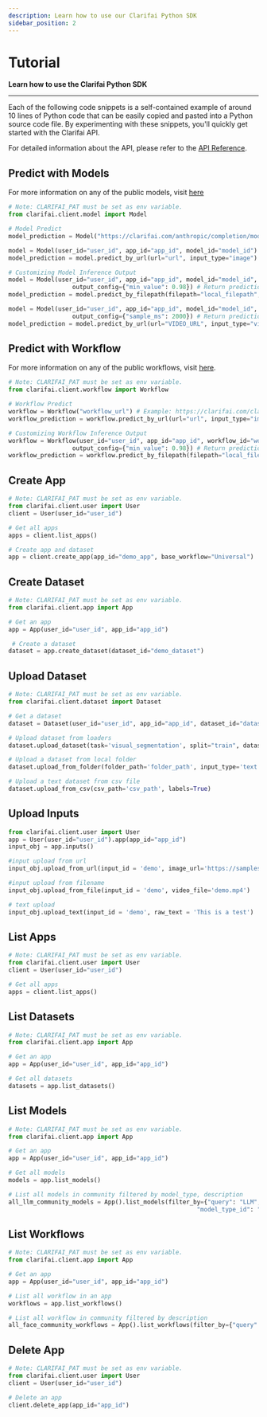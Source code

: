 ```yaml
---
description: Learn how to use our Clarifai Python SDK
sidebar_position: 2
---
```


# Tutorial

**Learn how to use the Clarifai Python SDK**
<hr />

Each of the following code snippets is a self-contained example of around 10 lines of Python code that can be easily copied and pasted into a Python source code file. By experimenting with these snippets, you'll quickly get started with the Clarifai API.

For detailed information about the API, please refer to the [API Reference](https://docs.clarifai.com/python-sdk/api-reference).

## Predict with Models

For more information on any of the public models, visit [here](https://clarifai.com/explore/models)

```python
# Note: CLARIFAI_PAT must be set as env variable.
from clarifai.client.model import Model

# Model Predict
model_prediction = Model("https://clarifai.com/anthropic/completion/models/claude-v2").predict_by_bytes(b"Write a tweet on future of AI", "text")

model = Model(user_id="user_id", app_id="app_id", model_id="model_id")
model_prediction = model.predict_by_url(url="url", input_type="image") # Supports image, text, audio, video

# Customizing Model Inference Output
model = Model(user_id="user_id", app_id="app_id", model_id="model_id",
                  output_config={"min_value": 0.98}) # Return predictions having prediction confidence > 0.98
model_prediction = model.predict_by_filepath(filepath="local_filepath", input_type="text") # Supports image, text, audio, video

model = Model(user_id="user_id", app_id="app_id", model_id="model_id",
                  output_config={"sample_ms": 2000}) # Return predictions for specified interval
model_prediction = model.predict_by_url(url="VIDEO_URL", input_type="video")
```

## Predict with Workflow

For more information on any of the public workflows, visit [here](https://clarifai.com/explore/workflows).

```python
# Note: CLARIFAI_PAT must be set as env variable.
from clarifai.client.workflow import Workflow

# Workflow Predict
workflow = Workflow("workflow_url") # Example: https://clarifai.com/clarifai/main/workflows/Face-Sentiment
workflow_prediction = workflow.predict_by_url(url="url", input_type="image") # Supports image, text, audio, video

# Customizing Workflow Inference Output
workflow = Workflow(user_id="user_id", app_id="app_id", workflow_id="workflow_id",
                  output_config={"min_value": 0.98}) # Return predictions having prediction confidence > 0.98
workflow_prediction = workflow.predict_by_filepath(filepath="local_filepath", input_type="text") # Supports image, text, audio, video
```

## Create App

```python
# Note: CLARIFAI_PAT must be set as env variable.
from clarifai.client.user import User
client = User(user_id="user_id")

# Get all apps
apps = client.list_apps()

# Create app and dataset
app = client.create_app(app_id="demo_app", base_workflow="Universal")
```

## Create Dataset

```python
# Note: CLARIFAI_PAT must be set as env variable.
from clarifai.client.app import App

# Get an app
app = App(user_id="user_id", app_id="app_id")

 # Create a dataset
dataset = app.create_dataset(dataset_id="demo_dataset")
```

## Upload Dataset

```python
# Note: CLARIFAI_PAT must be set as env variable.
from clarifai.client.dataset import Dataset

# Get a dataset
dataset = Dataset(user_id="user_id", app_id="app_id", dataset_id="dataset_id")

# Upload dataset from loaders
dataset.upload_dataset(task='visual_segmentation', split="train", dataset_loader='coco_segmentation')

# Upload a dataset from local folder
dataset.upload_from_folder(folder_path='folder_path', input_type='text', labels=True)

# Upload a text dataset from csv file
dataset.upload_from_csv(csv_path='csv_path', labels=True)
```

## Upload Inputs

```python
from clarifai.client.user import User
app = User(user_id="user_id").app(app_id="app_id")
input_obj = app.inputs()

#input upload from url
input_obj.upload_from_url(input_id = 'demo', image_url='https://samples.clarifai.com/metro-north.jpg')

#input upload from filename
input_obj.upload_from_file(input_id = 'demo', video_file='demo.mp4')

# text upload
input_obj.upload_text(input_id = 'demo', raw_text = 'This is a test')
```

## List Apps

```python
# Note: CLARIFAI_PAT must be set as env variable.
from clarifai.client.user import User
client = User(user_id="user_id")

# Get all apps
apps = client.list_apps()
```

## List Datasets

```python
# Note: CLARIFAI_PAT must be set as env variable.
from clarifai.client.app import App

# Get an app
app = App(user_id="user_id", app_id="app_id")

# Get all datasets
datasets = app.list_datasets()
```

## List Models

```python
# Note: CLARIFAI_PAT must be set as env variable.
from clarifai.client.app import App

# Get an app
app = App(user_id="user_id", app_id="app_id")

# Get all models
models = app.list_models()

# List all models in community filtered by model_type, description
all_llm_community_models = App().list_models(filter_by={"query": "LLM",
                                                     "model_type_id": "text-to-text"}, only_in_app=False)
```

## List Workflows

```python
# Note: CLARIFAI_PAT must be set as env variable.
from clarifai.client.app import App

# Get an app
app = App(user_id="user_id", app_id="app_id")

# List all workflow in an app
workflows = app.list_workflows()

# List all workflow in community filtered by description
all_face_community_workflows = App().list_workflows(filter_by={"query": "face"}, only_in_app=False) # Get all face related workflows
```

## Delete App

```python
# Note: CLARIFAI_PAT must be set as env variable.
from clarifai.client.user import User
client = User(user_id="user_id")

# Delete an app
client.delete_app(app_id="app_id")
```
